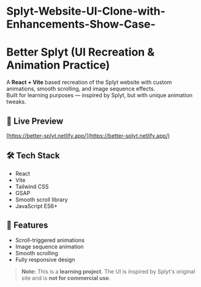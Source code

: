 # Splyt-Website-UI-Clone-with-Enhancements-Show-Case-

# Better Splyt (UI Recreation & Animation Practice)

A **React + Vite** based recreation of the Splyt website with custom animations, smooth scrolling, and image sequence effects.  
Built for learning purposes — inspired by Splyt, but with unique animation tweaks.

## 🚀 Live Preview
[https://better-splyt.netlify.app/](https://better-splyt.netlify.app/)

## 🛠 Tech Stack
- React
- Vite
- Tailwind CSS
- GSAP
- Smooth scroll library
- JavaScript ES6+

## 📸 Features
- Scroll-triggered animations
- Image sequence animation
- Smooth scrolling
- Fully responsive design

> **Note:** This is a **learning project**. The UI is inspired by Splyt's original site and is **not for commercial use**.
